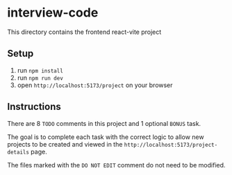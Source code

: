 # interview-code
This directory contains the frontend react-vite project

## Setup
1. run `npm install`
2. run `npm run dev`
3. open `http://localhost:5173/project` on your browser

## Instructions
There are 8 `TODO` comments in this project and 1 optional `BONUS` task.

The goal is to complete each task with the correct logic to allow new projects to be created and viewed in the `http://localhost:5173/project-details` page.

The files marked with the `DO NOT EDIT` comment do not need to be modified.
